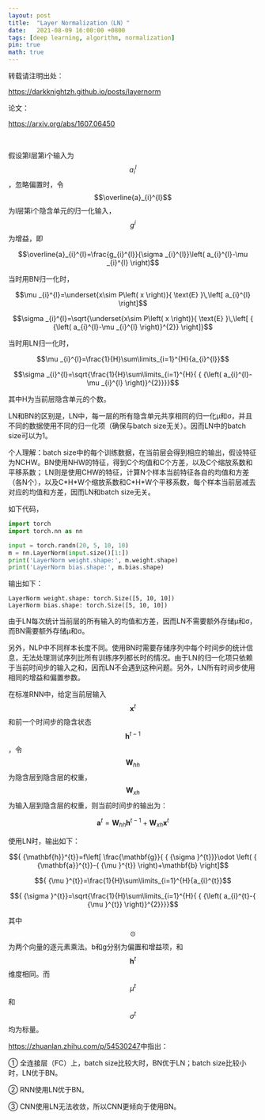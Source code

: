 ```yaml
---
layout: post
title:  "Layer Normalization（LN）"
date:   2021-08-09 16:00:00 +0800
tags: [deep learning, algorithm, normalization]
pin: true
math: true
---
```


<style> h1 { border-bottom: none } </style>

转载请注明出处：

<https://darkknightzh.github.io/posts/layernorm>

论文：

<https://arxiv.org/abs/1607.06450>

<br>

假设第l层第i个输入为
$$a_{i}^{l}$$
，忽略偏置时，令
$$\overline{a}_{i}^{l}$$
为l层第i个隐含单元的归一化输入，
$${ {g}^{i}}$$
为增益，即

$$\overline{a}_{i}^{l}=\frac{g_{i}^{l}}{\sigma _{i}^{l}}\left( a_{i}^{l}-\mu _{i}^{l} \right)$$

当时用BN归一化时，

$$\mu _{i}^{l}=\underset{x\sim P\left( x \right)}{ \text{E} }\,\left[ a_{i}^{l} \right]$$

$$\sigma _{i}^{l}=\sqrt{\underset{x\sim P\left( x \right)}{ \text{E} }\,\left[ { {\left( a_{i}^{l}-\mu _{i}^{l} \right)}^{2}} \right]}$$

当时用LN归一化时，

$$\mu _{i}^{l}=\frac{1}{H}\sum\limits_{i=1}^{H}{a_{i}^{l}}$$

$$\sigma _{i}^{l}=\sqrt{\frac{1}{H}\sum\limits_{i=1}^{H}{ { {\left( a_{i}^{l}-\mu _{i}^{l} \right)}^{2}}}}$$

其中H为当前层隐含单元的个数。

LN和BN的区别是，LN中，每一层的所有隐含单元共享相同的归一化μ和σ，并且不同的数据使用不同的归一化项（确保与batch size无关）。因而LN中的batch size可以为1。

个人理解：batch size中的每个训练数据，在当前层会得到相应的输出，假设特征为NCHW。BN使用NHW的特征，得到C个均值和C个方差，以及C个缩放系数和平移系数； LN则是使用CHW的特征，计算N个样本当前特征各自的均值和方差（各N个），以及C\*H\*W个缩放系数和C\*H\*W个平移系数，每个样本当前层减去对应的均值和方差，因而LN和batch size无关。

如下代码，

```python
import torch
import torch.nn as nn

input = torch.randn(20, 5, 10, 10)
m = nn.LayerNorm(input.size()[1:])
print('LayerNorm weight.shape:', m.weight.shape)
print('LayerNorm bias.shape:', m.bias.shape)
```

输出如下：

```terminal
LayerNorm weight.shape: torch.Size([5, 10, 10])
LayerNorm bias.shape: torch.Size([5, 10, 10])
```

由于LN每次统计当前层的所有输入的均值和方差，因而LN不需要额外存储μ和σ，而BN需要额外存储μ和σ。

另外，NLP中不同样本长度不同。使用BN时需要存储序列中每个时间步的统计信息，无法处理测试序列比所有训练序列都长时的情况。由于LN的归一化项只依赖于当前时间步的输入之和，因而LN不会遇到这种问题。另外，LN所有时间步使用相同的增益和偏置参数。

在标准RNN中，给定当前层输入
$${ {\mathbf{x}}^{t}}$$
和前一个时间步的隐含状态
$${ {\mathbf{h}}^{t-1}}$$
，令
$${ {\mathbf{W}}_{hh}}$$
为隐含层到隐含层的权重，
$${ {\mathbf{W}}_{xh}}$$
为输入层到隐含层的权重，则当前时间步的输出为：

$${ {\mathbf{a}}^{t}}={ {\mathbf{W}}_{hh}}{ {\mathbf{h}}^{t-1}}+{ {\mathbf{W}}_{xh}}{ {\mathbf{x}}^{t}}$$

使用LN时，输出如下：

$${ {\mathbf{h}}^{t}}=f\left[ \frac{\mathbf{g}}{ { {\sigma }^{t}}}\odot \left( { {\mathbf{a}}^{t}}-{ {\mu }^{t}} \right)+\mathbf{b} \right]$$

$${ {\mu }^{t}}=\frac{1}{H}\sum\limits_{i=1}^{H}{a_{i}^{t}}$$

$${ {\sigma }^{t}}=\sqrt{\frac{1}{H}\sum\limits_{i=1}^{H}{ { {\left( a_{i}^{t}-{ {\mu }^{t}} \right)}^{2}}}}$$

其中
$$\odot $$
为两个向量的逐元素乘法。b和g分别为偏置和增益项，和
$${ {\mathbf{h}}^{t}}$$
维度相同。而
$${ {\mu }^{t}}$$
和
$${ {\sigma }^{t}}$$
均为标量。

<https://zhuanlan.zhihu.com/p/54530247>中指出：

① 全连接层（FC）上，batch size比较大时，BN优于LN；batch size比较小时，LN优于BN。

② RNN使用LN优于BN。

③ CNN使用LN无法收敛，所以CNN更倾向于使用BN。
